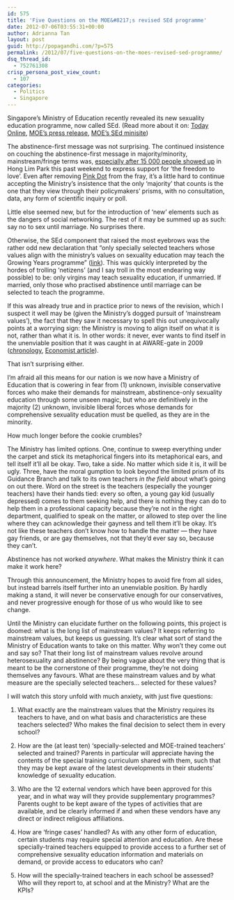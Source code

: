```yaml
---
id: 575
title: 'Five Questions on the MOE&#8217;s revised SEd programme'
date: 2012-07-06T03:55:31+00:00
author: Adrianna Tan
layout: post
guid: http://popagandhi.com/?p=575
permalink: /2012/07/five-questions-on-the-moes-revised-sed-programme/
dsq_thread_id:
  - 752761308
crisp_persona_post_view_count:
  - 107
categories:
  - Politics
  - Singapore
---
```

Singapore&#8217;s Ministry of Education recently revealed its new sexuality education programme, now called SEd. (Read more about it on: [Today Online](http://www.todayonline.com/Singapore/EDC120627-0000072/A-new-sex-education-programme), [MOE&#8217;s press release](http://www.moe.gov.sg/media/press/2012/06/holistic-approach-to-sexuality-education.php), [MOE&#8217;s SEd minisite](http://www.moe.gov.sg/education/programmes/social-emotional-learning/sexuality-education/))

The abstinence-first message was not surprising. The continued insistence on couching the abstinence-first message in majority/minority, mainstream/fringe terms was, [especially after 15 000 people showed up](http://blogs.wsj.com/scene/2012/07/03/pink-dot-in-singapore-highlights-gay-rights-debate/) in Hong Lim Park this past weekend to express support for &#8216;the freedom to love&#8217;. Even after removing [Pink Dot](http://pinkdot.sg/) from the fray, it&#8217;s a little hard to continue accepting the Ministry&#8217;s insistence that the only &#8216;majority&#8217; that counts is the one that they view through their policymakers&#8217; prisms, with no consultation, data, any form of scientific inquiry or poll. 

Little else seemed new, but for the introduction of &#8216;new&#8217; elements such as the dangers of social networking. The rest of it may be summed up as such: say no to sex until marriage. No surprises there.

Otherwise, the SEd component that raised the most eyebrows was the rather odd new declaration that &#8220;only specially selected teachers whose values align with the ministry&#8217;s values on sexuality education may teach the Growing Years programme&#8221; ([link](http://www.todayonline.com/Singapore/EDC120627-0000072/A-new-sex-education-programme)). This was quickly interpreted by the hordes of trolling &#8216;netizens&#8217; (and I say troll in the most endearing way possible) to be: only virgins may teach sexuality education, if unmarried. If married, only those who practised abstinence until marriage can be selected to teach the programme.

If this was already true and in practice prior to news of the revision, which I suspect it well may be (given the Ministry&#8217;s dogged pursuit of &#8216;mainstream values&#8217;), the fact that they saw it necessary to spell this out unequivocally points at a worrying sign: the Ministry is moving to align itself on what it is not, rather than what it is. In other words: it never, ever wants to find itself in the unenviable position that it was caught in at AWARE-gate in 2009 ([chronology](http://www.we-are-aware.sg/2009/05/07/chronology/), [Economist article](http://www.economist.com/node/13611576)). 

That isn&#8217;t surprising either.

I&#8217;m afraid all this means for our nation is we now have a Ministry of Education that is cowering in fear from (1) unknown, invisible conservative forces who make their demands for mainstream, abstinence-only sexuality education through some unseen magic, but who are definitively in the majority (2) unknown, invisible liberal forces whose demands for comprehensive sexuality education must be quelled, as they are in the minority.

How much longer before the cookie crumbles? 

The Ministry has limited options. One, continue to sweep everything under the carpet and stick its metaphorical fingers into its metaphorical ears, and tell itself it&#8217;ll all be okay. Two, take a side. No matter which side it is, it will be ugly. Three, have the moral gumption to look beyond the limited prism of its Guidance Branch and talk to its own teachers _in the field_ about what&#8217;s going on out there. Word on the street is the teachers (especially the younger teachers) have their hands tied: every so often, a young gay kid (usually depressed) comes to them seeking help, and there is nothing they can do to help them in a professional capacity because they&#8217;re not in the right department, qualified to speak on the matter, or allowed to step over the line where they can acknowledge their gayness and tell them it&#8217;ll be okay. It&#8217;s not like these teachers don&#8217;t know how to handle the matter — they have gay friends, or are gay themselves, not that they&#8217;d ever say so, because they can&#8217;t.

Abstinence has not worked _anywhere_. What makes the Ministry think it can make it work here? 

Through this announcement, the Ministry hopes to avoid fire from all sides, but instead barrels itself further into an unenviable position. By hardly making a stand, it will never be conservative enough for our conservatives, and never progressive enough for those of us who would like to see change. 

Until the Ministry can elucidate further on the following points, this project is doomed: what is the long list of mainstream values? It keeps referring to mainstream values, but keeps us guessing. It&#8217;s clear what sort of stand the Ministry of Education wants to take on this matter. Why won&#8217;t they come out and say so? That their long list of mainstream values revolve around heterosexuality and abstinence? By being vague about the very thing that is meant to be the cornerstone of their programme, they&#8217;re not doing themselves any favours. What are these mainstream values and by what measure are the specially selected teachers… selected for these values?

I will watch this story unfold with much anxiety, with just five questions:

1. What exactly are the mainstream values that the Ministry requires its teachers to have, and on what basis and characteristics are these teachers selected? Who makes the final decision to select them in every school?

2. How are the (at least ten) &#8216;specially-selected and MOE-trained teachers&#8217; selected and trained? Parents in particular will appreciate having the contents of the special training curriculum shared with them, such that they may be kept aware of the latest developments in their students&#8217; knowledge of sexuality education. 

3. Who are the 12 external vendors which have been approved for this year, and in what way will they provide supplementary programmes? Parents ought to be kept aware of the types of activities that are available, and be clearly informed if and when these vendors have any direct or indirect religious affiliations.

4. How are &#8216;fringe cases&#8217; handled? As with any other form of education, certain students may require special attention and education. Are these specially-trained teachers equipped to provide access to a further set of comprehensive sexuality education information and materials on demand, or provide access to educators who can? 

5. How will the specially-trained teachers in each school be assessed? Who will they report to, at school and at the Ministry? What are the KPIs?
